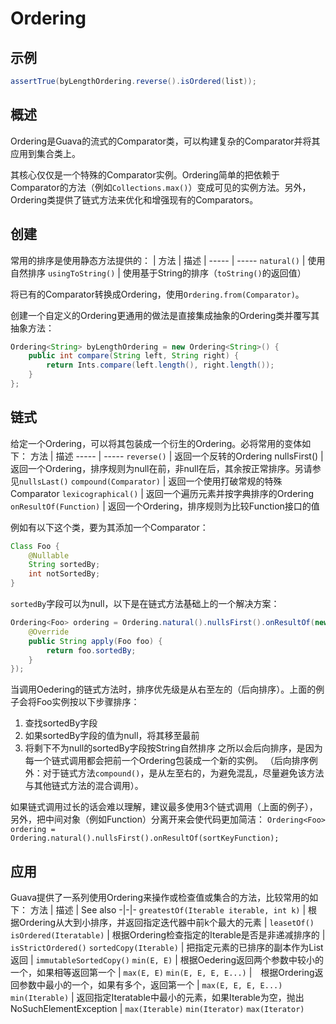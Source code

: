 # Ordering
## 示例
```java
assertTrue(byLengthOrdering.reverse().isOrdered(list));
```
## 概述
Ordering是Guava的流式的Comparator类，可以构建复杂的Comparator并将其应用到集合类上。

其核心仅仅是一个特殊的Comparator实例。Ordering简单的把依赖于Comparator的方法（例如`Collections.max()`）变成可见的实例方法。另外，Ordering类提供了链式方法来优化和增强现有的Comparators。
## 创建
常用的排序是使用静态方法提供的：
| 方法 | 描述 |
----- | -----
`natural()` | 使用自然排序
`usingToString()` | 使用基于String的排序（`toString()`的返回值）

将已有的Comparator转换成Ordering，使用`Ordering.from(Comparator)`。

创建一个自定义的Ordering更通用的做法是直接集成抽象的Ordering类并覆写其抽象方法：
```java
Ordering<String> byLengthOrdering = new Ordering<String>() {
	public int compare(String left, String right) {
		return Ints.compare(left.length(), right.length());
	}
};
```
## 链式
给定一个Ordering，可以将其包装成一个衍生的Ordering。必将常用的变体如下：
方法 | 描述
----- | -----
`reverse()` | 返回一个反转的Ordering
nullsFirst() | 返回一个Ordering，排序规则为null在前，非null在后，其余按正常排序。另请参见`nullsLast()`
`compound(Comparator)` | 返回一个使用打破常规的特殊Comparator
`lexicographical()` | 返回一个遍历元素并按字典排序的Ordering
`onResultOf(Function)` | 返回一个Ordering，排序规则为比较Function接口的值

例如有以下这个类，要为其添加一个Comparator：
```java
Class Foo {
	@Nullable
	String sortedBy;
	int notSortedBy;
}
```
`sortedBy`字段可以为null，以下是在链式方法基础上的一个解决方案：
```java
Ordering<Foo> ordering = Ordering.natural().nullsFirst().onResultOf(new Function() {
	@Override
	public String apply(Foo foo) {
		return foo.sortedBy;
	}
});
```

当调用Oedering的链式方法时，排序优先级是从右至左的（后向排序）。上面的例子会将Foo实例按以下步骤排序：
1. 查找sortedBy字段
2. 如果sortedBy字段的值为null，将其移至最前
3. 将剩下不为null的sortedBy字段按String自然排序
之所以会后向排序，是因为每一个链式调用都会把前一个Ordering包装成一个新的实例。
（后向排序例外：对于链式方法`compound()`，是从左至右的，为避免混乱，尽量避免该方法与其他链式方法的混合调用）。

如果链式调用过长的话会难以理解，建议最多使用3个链式调用（上面的例子），另外，把中间对象（例如Function）分离开来会使代码更加简洁：
```Ordering<Foo> ordering = Ordering.natural().nullsFirst().onResultOf(sortKeyFunction);```

## 应用
Guava提供了一系列使用Ordering来操作或检查值或集合的方法，比较常用的如下：
方法 | 描述 | See also
-|-|-
`greatestOf(Iterable iterable, int k)` | 根据Ordering从大到小排序，并返回指定迭代器中前k个最大的元素 | `leasetOf()`
`isOrdered(Iteratable)` | 根据Ordering检查指定的Iterable是否是非递减排序的 | `isStrictOrdered()`
`sortedCopy(Iterable)` | 把指定元素的已排序的副本作为List返回 | `immutableSortedCopy()`
`min(E, E)` | 根据Oedering返回两个参数中较小的一个，如果相等返回第一个 | `max(E, E)`
`min(E, E, E, E...)` |　根据Ordering返回参数中最小的一个，如果有多个，返回第一个 | `max(E, E, E, E...)`
`min(Iterable)` | 返回指定Iteratable中最小的元素，如果Iterable为空，抛出NoSuchElementException | `max(Iterable)` `min(Iterator)` `max(Iterator)`
